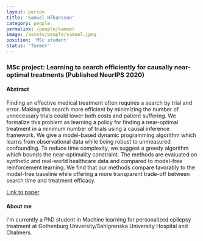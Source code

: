 ```yaml
---
layout: person
title: 'Samuel Håkansson'
category: people
permalink: /people/samuel
image: /assets/people/samuel.jpeg
position: 'MSc student'
status: 'former'
---
```


### MSc project: Learning to search efficiently for causally near-optimal treatments (Published NeurIPS 2020)

#### Abstract

Finding an effective medical treatment often requires a search by trial and error. Making this search more efficient by minimizing the number of unnecessary trials could lower both costs and patient suffering. We formalize this problem as learning a policy for finding a near-optimal treatment in a minimum number of trials using a causal inference framework. We give a model-based dynamic programming algorithm which learns from observational data while being robust to unmeasured confounding. To reduce time complexity, we suggest a greedy algorithm which bounds the near-optimality constraint. The methods are evaluated on synthetic and real-world healthcare data and compared to model-free reinforcement learning. We find that our methods compare favorably to the model-free baseline while offering a more transparent trade-off between search time and treatment efficacy.

[Link to paper](https://proceedings.neurips.cc/paper/2020/hash/0e900ad84f63618452210ab8baae0218-Abstract.html)

#### About me
I'm currently a PhD student in Machine learning for personalized epilepsy treatment at Gothenburg University/Sahlgrenska University Hospital and Chalmers.
